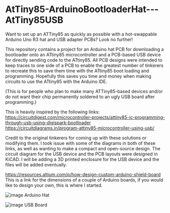 # AtTiny85-ArduinoBootloaderHat---AtTiny85USB
Want to set up an ATTiny85 as quickly as possible with a hot-swappable Arduino Uno R3 hat and USB adapter PCBs? Look no further!

This repository contains a project for an Arduino hat PCB for downloading a bootloader onto an ATtiny85 microcontroller and a PCB-based USB device for directly sending code to the ATtiny85. All PCB designs were intended to keep traces to one side of a PCB to enable the greatest number of tinkerers to recreate this to save them time with the ATtiny85 boot loading and programming. Hopefully this saves you time and money when making circuits to use the ATtiny85 with the Arduino IDE.

(This is for people who plan to make many ATTiny85-based devices and/or do not want their chip permanently soldered to an ugly USB board after programming.)

This is heavily inspired by the following links: https://circuitdigest.com/microcontroller-projects/attiny85-ic-programming-through-usb-using-digispark-bootloader https://circuitdiagrams.in/program-attiny85-microcontroller-using-usb/

Credit to the original tinkerers for coming up with these solutions or modifying them. I took issue with some of the diagrams in both of these links, as well as wanting to make a compact and open-source design. The circuit diagram for the USB device and the PCB layouts were designed in KiCAD. I will be adding a 3D printed enclosure for the USB device and the files will be added eventually.

https://resources.altium.com/p/how-design-custom-arduino-shield-board This is a link for the dimensions of a couple of Arduino boards, if you would like to design your own, this is where I started.

![image](https://github.com/ben21bball/AtTiny85-ArduinoBootloaderHat---AtTiny85USB/assets/112023334/f7e1d379-1b42-47ff-b557-563ba8f18d75)
Arduino Hat

![image](https://github.com/ben21bball/AtTiny85-ArduinoBootloaderHat---AtTiny85USB/assets/112023334/f3731a87-6a1e-4b01-a6b5-1ff72e8cb2b4)
USB Board
